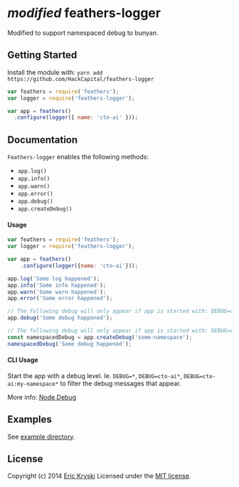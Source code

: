 # *modified* feathers-logger

Modified to support namespaced debug to bunyan.

## Getting Started

Install the module with: `yarn add https://github.com/HackCapital/feathers-logger`

```js
var feathers = require('feathers');
var logger = require('feathers-logger');

var app = feathers()
  .configure(logger({ name: 'cto-ai' }));
```

## Documentation

`Feathers-logger` enables the following methods:

* `app.log()`
* `app.info()`
* `app.warn()`
* `app.error()`
* `app.debug()`
* `app.createDebug()`

#### Usage

```js
var feathers = require('feathers');
var logger = require('feathers-logger');

var app = feathers()
    .configure(logger({name: 'cto-ai'}));

app.log('Some log happened');
app.info('Some info happened');
app.warn('Some warn happened');
app.error('Some error happened');

// The following debug will only appear if app is started with: DEBUG=cto-ai
app.debug('Some debug happened');

// The following debug will only appear if app is started with: DEBUG=cto-ai:some-namespace
const namespacedDebug = app.createDebug('some-namespace');
namespacedDebug('Some debug happened');
```

#### CLI Usage

Start the app with a debug level. Ie. `DEBUG=*`, `DEBUG=cto-ai*`, `DEBUG=cto-ai:my-namespace*`
to filter the debug messages that appear.

More info: [Node Debug](https://github.com/visionmedia/debug)

## Examples
See [example directory](https://github.com/feathersjs/feathers-logger/tree/master/example).

## License
Copyright (c) 2014 [Eric Kryski](https://github.com/ekryski)
Licensed under the [MIT license](https://github.com/feathersjs/feathers-logger/blob/master/LICENSE-MIT).
